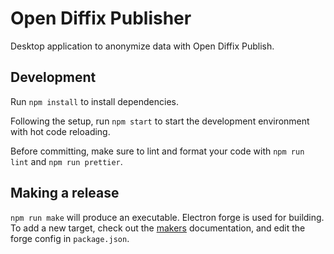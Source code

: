 # Open Diffix Publisher

Desktop application to anonymize data with Open Diffix Publish.

## Development

Run `npm install` to install dependencies.

Following the setup, run `npm start` to start the development environment with hot code reloading.

Before committing, make sure to lint and format your code with `npm run lint` and `npm run prettier`.

## Making a release

`npm run make` will produce an executable.
Electron forge is used for building. To add a new target,
check out the [makers](https://www.electronforge.io/config/makers) documentation,
and edit the forge config in `package.json`.
